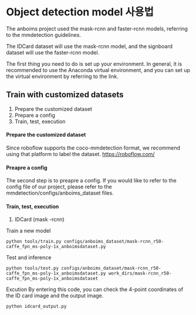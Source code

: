 # Object detection model 사용법

The anboims project used the mask-rcnn and faster-rcnn models, referring to the mmdetection guidelines.

The IDCard dataset will use the mask-rcnn model, and the signboard dataset will use the faster-rcnn model.

The first thing you need to do is set up your environment. In general, it is recommended to use the Anaconda virtual environment, and you can set up the virtual environment by referring to the link.

## Train with customized datasets
1. Prepare the customized dataset
2. Prepare a config
3. Train, test, execution

#### Prepare the customized dataset
Since roboflow supports the coco-mmdetection format, we recommend using that platform to label the dataset.
https://roboflow.com/

#### Preapre a config
The second step is to preapre a config. If you would like to refer to the config file of our project, please refer to the mmdetection/configs/anboims_dataset files.

#### Train, test, execution
1. IDCard (mask -rcnn)

Train a new model
```
python tools/train.py configs/anboims_dataset/mask-rcnn_r50-caffe_fpn_ms-poly-1x_anboimsdataset.py
```

Test and inference
```
python tools/test.py configs/anboims_dataset/mask-rcnn_r50-caffe_fpn_ms-poly-1x_anboimsdataset.py work_dirs/mask-rcnn_r50-caffe_fpn_ms-poly-1x_anboimsdataset
```

Excution
By entering this code, you can check the 4-point coordinates of the ID card image and the output image.
```
python idcard_output.py
```